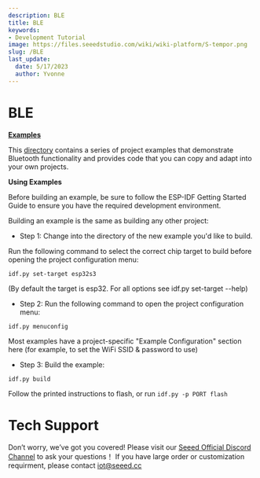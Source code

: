 ```yaml
---
description: BLE
title: BLE
keywords:
- Development Tutorial
image: https://files.seeedstudio.com/wiki/wiki-platform/S-tempor.png
slug: /BLE
last_update:
  date: 5/17/2023
  author: Yvonne
---
```

# **BLE**







[**Examples**](https://github.com/espressif/esp-idf/tree/master/examples/bluetooth)

This [directory](https://github.com/espressif/esp-idf/tree/master/examples/bluetooth) contains a series of project examples that demonstrate Bluetooth functionality and provides code that you can copy and adapt into your own projects.

**Using Examples**

Before building an example, be sure to follow the ESP-IDF Getting Started Guide to ensure you have the required development environment.

Building an example is the same as building any other project:

- Step 1: Change into the directory of the new example you'd like to build.

Run the following command to select the correct chip target to build before opening the project configuration menu:

`idf.py set-target esp32s3`

(By default the target is esp32. For all options see idf.py set-target --help)

- Step 2: Run the following command to open the project configuration menu:

`idf.py menuconfig`

Most examples have a project-specific "Example Configuration" section here (for example, to set the WiFi SSID & password to use)

- Step 3: Build the example:

`idf.py build`

Follow the printed instructions to flash, or run 
`idf.py -p PORT flash`


    
# **Tech Support**

Don’t worry, we’ve got you covered! Please visit our [Seeed Official Discord Channel](https://discord.gg/cPpeuQMM) to ask your questions！
If you have large order or customization requirment, please contact iot@seeed.cc
